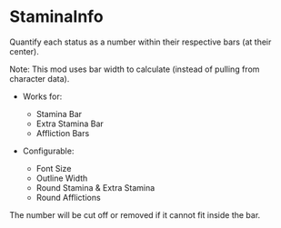 # StaminaInfo

Quantify each status as a number within their respective bars (at their center).

Note: This mod uses bar width to calculate (instead of pulling from character data).

- Works for:
  - Stamina Bar
  - Extra Stamina Bar
  - Affliction Bars

- Configurable:
  - Font Size
  - Outline Width
  - Round Stamina & Extra Stamina
  - Round Afflictions

The number will be cut off or removed if it cannot fit inside the bar.